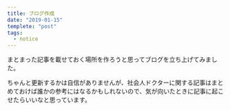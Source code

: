 ```yaml
---
title: ブログ作成
date: "2019-01-15"
templete: "post"
tags:
  - notice
---
```


まとまった記事を載せておく場所を作ろうと思ってブログを立ち上げてみました。

ちゃんと更新するかは自信がありませんが、社会人ドクターに関する記事はまとめておけば誰かの参考にはなるかもしれないので、気が向いたときに記事に起こせたらいいなと思っています。
